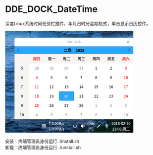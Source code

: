 # DDE_DOCK_DateTime
深度Linux系统时间任务栏插件，年月日时分星期格式，单击显示日历控件。  

![alt](preview.png)  

安装：终端管理员身份运行 ./install.sh  
卸载：终端管理员身份运行 ./unstall.sh